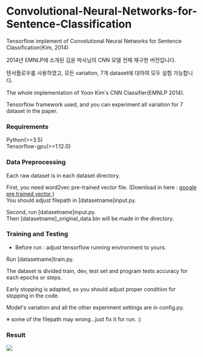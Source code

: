 # Convolutional-Neural-Networks-for-Sentence-Classification
Tensorflow implement of Convolutional Neural Networks for Sentence Classification(Kim, 2014)

2014년 EMNLP에 소개된 김윤 박사님의 CNN 모델 전체 재구현 버전입니다.

텐서플로우를 사용하였고, 모든 variation, 7개 dataset에 대하여 모두 실험 가능합니다.

The whole implementation of Yoon Kim's CNN Classifier(EMNLP 2014).

Tensorflow framework used, and you can experiment all variation for 7 dataset in the paper.

### Requirements

Python(>=3.5) \
Tensorflow-gpu(>=1.12.0)

### Data Preprocessing

Each raw dataset is in each dataset directory.

First, you need word2vec pre-trained vector file.
(Download in here : <a href = "https://translate.googleusercontent.com/translate_c?depth=1&hl=ko&prev=search&rurl=translate.google.com&sl=en&sp=nmt4&u=https://drive.google.com/file/d/0B7XkCwpI5KDYNlNUTTlSS21pQmM/edit%3Fusp%3Dsharing&xid=17259,15700022,15700186,15700190,15700253,15700256,15700259&usg=ALkJrhjmxptCcqmVqDCE9FCEOt3FKsoCfg"> google pre trained vector </a>)\
You should adjust filepath in [datasetname]input.py.

Second, run [datasetname]input.py.\
Then [datasetname]_original_data.bin will be made in the directory.

### Training and Testing

* Before run : adjust tensorflow running environment to yours. 

Run [datasetname]train.py.

The dataset is divided train, dev, test set and program tests accuracy for each epochs or steps.

Early stopping is adapted, so you should adjust proper condition for stopping in the code.


Model's variation and all the other experiment settings are in config.py.

※ some of the filepath may wrong...just fix it for run. :)

### Result

<img src = "https://lh3.googleusercontent.com/E81LT670tisyTa_ssv6q2VaulFox1IAqpMOh3Zwz53tyH7R5Q3lN8xOtWX0UPPVI31oWHN-BMh8A-sxTPizSvvyPBfPxzIEHh1NkKH1oJXeumX6fgkQaBEj9jeq1wYzG7ZwC60brr2KrOeLI3TNTSlpOx0KcRe7KfLr2UdrwqeGhW6PkfasisO2mK8Iy7fzGhxTIIP7p2UCjebcQBFUbnrn7qdz7p__H_9cmEoPib9Gr_dKcDodS9_Mlr7yPRUh3jcelFGbknG_Bzs_48NOykOeY-C9nROnqIFkt5vJncQwLUf2uj1N3Vi73g3STy7ixBI21eBwWBi9Kjnljo50cjhbSHmdNLBM5Y_dqmfEVVU9bNUf4V2N7FHXc9qe3H8egqAGcf8VCupE7TPz5K1H-X-7qetrrZd2nNeiASxpeFgGg9I-whrbOYqpQ8gfa6_JoPChXeK1KnisXBXklH-ivGSh_FUfZXqp56pYqscjhn661s5Mp1TUd14v0FjySfpQG3tieQ8eIPC-t8fFWlJc85-rOZ23j2bsD7q6Ydi8WGmm3m0a4uZXyHJofFBvvp3SHuFQYcuG6K2StpV_vlJ5wRf0zbl9IOYirvNQgTmy3xJziIE7kK6HrVIIbg3mMBmWwTWC9TtGehV26OnSAG2lOz-VCBRG4d7o=w1280-h421-no">




